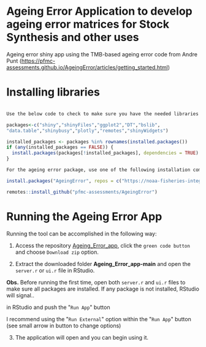 # Ageing Error Application to develop ageing error matrices for Stock Synthesis and other uses
Ageing error shiny app using the TMB-based ageing error code from Andre Punt (https://pfmc-assessments.github.io/AgeingError/articles/getting_started.html) 

# Installing libraries 
```R

Use the below code to check to make sure you have the needed libraries:

packages<-c("shiny","shinyFiles","ggplot2","DT","bslib",
"data.table","shinybusy","plotly","remotes","shinyWidgets")

installed_packages <- packages %in% rownames(installed.packages())
if (any(installed_packages == FALSE)) {
  install.packages(packages[!installed_packages], dependencies = TRUE)
}

For the ageing error package, use one of the following installation commands:

install.packages("AgeingError", repos = c("https://noaa-fisheries-integrated-toolbox.r-universe.dev", "https://cloud.r-project.org"))

remotes::install_github("pfmc-assessments/AgeingError")

```

# Running the Ageing Error App

Running the tool can be accomplished in the following way:

1. Access the repository [Ageing_Error_app](https://github.com/shcaba/Ageing_Error_app), click the `green code button` and choose `Download zip` option. 


2. Extract the downloaded folder **Ageing_Error_app-main** and open the `server.r` or `ui.r` file in RStudio. 

**Obs.** Before running the first time, open both `server.r` and `ui.r` files to make sure all packages are installed. If any package is not installed, RStudio will signal..

in RStudio and push the "`Run App`" button 

I recommend using the "`Run External`" option within the "`Run App`" button 
(see small arrow in button to change options)


3. The application will open and you can begin using it.


